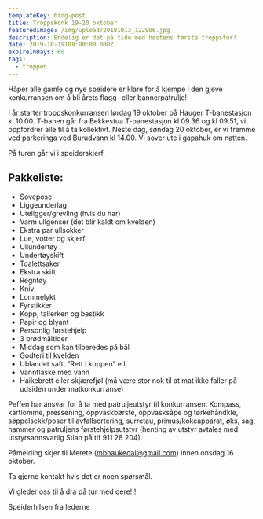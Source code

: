 ```yaml
---
templateKey: blog-post
title: Troppskonk 19-20 oktober
featuredimage: /img/upload/20181013_122906.jpg
description: Endelig er det på tide med høstens første troppstur!
date: 2019-10-19T08:00:00.000Z
expireInDays: 60
tags:
  - troppen
---
```

Håper alle gamle og nye speidere er klare for å kjempe i den gjeve konkurransen om å bli årets flagg- eller bannerpatrulje!

I år starter troppskonkurransen lørdag 19 oktober på Hauger T-banestasjon kl 10.00. T-banen går fra Bekkestua T-banestasjon kl 09.36 og kl 09.51, vi oppfordrer alle til å ta kollektivt. Neste dag, søndag 20 oktober, er vi fremme ved parkeringa ved Burudvann kl 14.00. Vi sover ute i gapahuk om natten.

På turen går vi i speiderskjerf.

## Pakkeliste:

* Sovepose
* Liggeunderlag
* Uteligger/grevling (hvis du har)
* Varm ullgenser (det blir kaldt om kvelden)
* Ekstra par ullsokker
* Lue, votter og skjerf
* Ullundertøy
* Undertøyskift
* Toalettsaker
* Ekstra skift
* Regntøy
* Kniv
* Lommelykt
* Fyrstikker
* Kopp, tallerken og bestikk
* Papir og blyant
* Personlig førstehjelp
* 3 brødmåltider
* Middag som kan tilberedes på bål
* Godteri til kvelden
* Ublandet saft, ”Rett i koppen” e.l.
* Vannflaske med vann
* Haikebrett eller skjærefjøl (må være stor nok til at mat ikke faller på udsiden under matkonkurranse)

Peffen har ansvar for å ta med patruljeutstyr til konkurransen: Kompass, kartlomme, pressening, oppvaskbørste, oppvasksåpe og tørkehåndkle, søppelsekk/poser til avfallsortering, surretau, primus/kokeapparat, øks, sag, hammer og patruljens førstehjelpsutstyr (henting av utstyr avtales med utstyrsannsvarlig Stian på tlf 911 28 204).

Påmelding skjer til Merete ([mbhaukedal@gmail.com](mailto:mbhaukedal@gmail.com)) innen onsdag 16 oktober.

Ta gjerne kontakt hvis det er noen spørsmål.

Vi gleder oss til å dra på tur med dere!!!

Speiderhilsen fra lederne